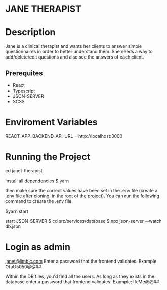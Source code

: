# JANE THERAPIST

# Description
Jane is a clinical therapist and wants her clients to answer simple questionnaires in order to better understand them. She needs a way to add/delete/edit questions and also see the answers of each client.

## Prerequites

- React
- Typescript
- JSON-SERVER
- SCSS

# Enviroment Variables
REACT_APP_BACKEND_API_URL = http://localhost:3000

# Running the Project
cd janet-therapist

install all dependencies
$ yarn 

then make sure the correct values have been set in the .env file (create a .env file after cloning, in the root of the project). You can run the following command to create the .env file.

$yarn start


start JSON-SERVER
$ cd src/services/database 
$ npx json-server --watch db.json

# Login as admin
janet@limbic.com
Enter a password that the frontend validates. Example: OfuU5050@@##

Within the DB files, you'd find all the users. As long as they exists in the database enter a password that
frontend validates. Example: IfeMe@@##




